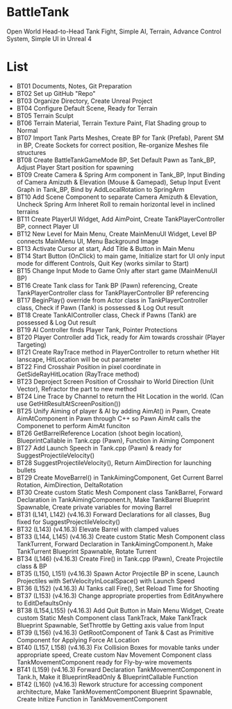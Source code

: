 # BattleTank
Open World Head-to-Head Tank Fight, Simple AI, Terrain, Advance Control System, Simple UI in Unreal 4

# List
* BT01 Documents, Notes, Git Preparation
* BT02 Set up GitHub "Repo"
* BT03 Organize Directory, Create Unreal Project
* BT04 Configure Default Scene, Ready for Terrain
* BT05 Terrain Sculpt
* BT06 Terrain Material, Terrain Texture Paint, Flat Shading group to Normal
* BT07 Import Tank Parts Meshes, Create BP for Tank (Prefab), Parent SM in BP, Create Sockets for correct position, Re-organize Meshes file structures
* BT08 Create BattleTankGameMode BP, Set Default Pawn as Tank_BP, Adjust Player Start position for spawning
* BT09 Create Camera & Spring Arm component in Tank_BP, 
    Input Binding of Camera Amizuth & Elevation (Mouse & Gamepad),
    Setup Input Event Graph in Tank_BP, Bind by AddLocalRotation to SpringArm
* BT10 Add Scene Component to separate Camera Amizuth & Elevation, Uncheck Spring Arm Inheret Roll to remain horizontal level in inclined terrains
* BT11 Create PlayerUI Widget, Add AimPoint, Create TankPlayerController BP, connect Player UI
* BT12 New Level for Main Menu, Create MainMenuUI Widget, Level BP connects MainMenu UI, Menu Background Image 
* BT13 Activate Cursor at start, Add Title & Button in Main Menu
* BT14 Start Button (OnClick) to main game, 
    Initialize start for UI only input mode for different Controls,
    Quit Key (works similar to Start)
* BT15 Change Input Mode to Game Only after start game (MainMenuUI BP)
* BT16 Create Tank class for Tank BP (Pawn) referencing, Create TankPlayerController class for TankPlayerController BP referencing
* BT17 BeginPlay() override from Actor class in TankPlayerController class,
    Check if Pawn (Tank) is possessed & Log Out result 
* BT18 Create TankAIController class, Check if Pawns (Tank) are possessed & Log Out result 
* BT19 AI Controller finds Player Tank, Pointer Protections 
* BT20 Player Controller add Tick, ready for Aim towards crosshair (Player Targeting) 
* BT21 Create RayTrace method in PlayerController to return whether Hit lanscape, HitLocation will be out parameter 
* BT22 Find Crosshair Position in pixel coordinate in GetSideRayHitLocation (RayTrace method)
* BT23 Deproject Screen Position of Crosshair to World Direction (Unit Vector), Refractor the part to new method
* BT24 Line Trace by Channel to return the Hit Location in the world. (Can use GetHitResultAtScreenPosition())
* BT25 Unify Aiming of player & AI by adding AimAt() in Pawn, Create AimAtComponent in Pawn through C++ so Pawn AimAt calls the Componenet to perform AimAt funciton
* BT26 GetBarrelReference Location (shoot begin location), BlueprintCallable in Tank.cpp (Pawn), Function in Aiming Component 
* BT27 Add Launch Speech in Tank.cpp (Pawn) & ready for SuggestProjectileVelocity()
* BT28 SuggestProjectileVelocity(), Return AimDirection for launching bullets
* BT29 Create MoveBarrel() in TankAimingComponent, Get Current Barrel Rotation, AimDirection, DeltaRotation
* BT30 Create custom Static Mesh Component class TankBarrel, 
    Forward Declaration in TankAimingComponent.h, 
    Make TankBarrel Blueprint Spawnable, 
    Create private variables for moving Barrel
* BT31 (L141, L142) (v4.16.3) Forward Declarations for all classes, Bug fixed for SuggestProjectileVelocity()
* BT32 (L143) (v4.16.3) Elevate Barrel with clamped values
* BT33 (L144, L145) (v4.16.3) Create custom Static Mesh Component class TankTurrent, 
    Forward Declaration in TankAimingComponent.h, 
    Make TankTurrent Blueprint Spawnable, 
    Rotate Turrent
* BT34 (L146) (v4.16.3) Create Fire() in Tank.cpp (Pawn), Create Projectile class & BP
* BT35 (L150, L151) (v4.16.3) Spawn Actor Projectile BP in scene, Launch Projectiles with SetVelocityInLocalSpace() with Launch Speed
* BT36 (L152) (v4.16.3) AI Tanks call Fire(), Set Reload Time for Shooting
* BT37 (L153) (v4.16.3) Change appropriate properties from EditAnywhere to EditDefaultsOnly
* BT38 (L154,L155) (v4.16.3) Add Quit Button in Main Menu Widget, Create custom Static Mesh Component class TankTrack, Make TankTrack Blueprint Spawnable, SetThrottle by Getting axis value from Input
* BT39 (L156) (v4.16.3) GetRootComponent of Tank & Cast as Primitive Component for Applying Force At Location
* BT40 (L157, L158) (v4.16.3) Fix Collision Boxes for movable tanks under appropriate speed, Create custom Nav Movement Component class TankMovementComponent ready for Fly-by-wire movements
* BT41 (L159) (v4.16.3) Forward Declaration TankMovementComponent in Tank.h, Make it BlueprintReadOnly & BlueprintCallable Function
* BT42 (L160) (v4.16.3) Rework structure for accessing component architecture, Make TankMovementComponent Blueprint Spawnable, Create Initize Function in TankMovementComponent
